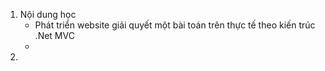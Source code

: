 1. Nội dung học
   - Phát triển website giải quyết một bài toán trên thực tế theo kiến trúc .Net MVC
   - 
2. 